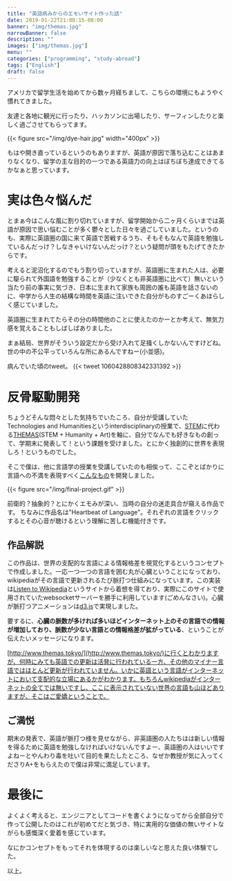 ```yaml
---
title: "英語病みからのエモいサイト作った話"
date: 2019-01-22T21:08:15-08:00
banner: "img/themas.jpg"
narrowBanner: false
description: ""
images: ["img/themas.jpg"]
menu: ""
categories: ["programming", "study-abroad"]
tags: ["English"]
draft: false
---
```


アメリカで留学生活を始めてから数ヶ月経ちまして、こちらの環境にもようやく慣れてきました。

友達と各地に観光に行ったり、ハッカソンに出場したり、サーフィンしたりと楽しく過ごさせてもらってます。

<!--more-->

{{< figure src="/img/dye-hair.jpg" width="400px" >}}

もはや開き直っているというのもありますが、英語が原因で落ち込むことはあまりなくなり、留学の主な目的の一つである英語力の向上はぼちぼち達成できてるかなぁと思っています。

# 実は色々悩んだ
とまぁ今はこんな風に割り切れていますが、留学開始から二ヶ月くらいまでは英語が原因で思い悩むことが多く鬱々とした日々を過ごしていました。というのも、実際に英語圏の国に来て英語で苦戦するうち、そもそもなんで英語を勉強しているんだっけ？しなきゃいけないんだっけ？という疑問が頭をもたげてきたからです。

考えると泥沼化するのでもう割り切っていますが、英語圏に生まれた人は、必要に駆られて外国語を勉強することが（少なくとも非英語圏に比べて）無いという当たり前の事実に気づき、日本に生まれて家族も周囲の誰も英語を話さないのに、中学から人生の結構な時間を英語に注いできた自分がものすごーくあほらしく感じていました。

英語圏に生まれてたらその分の時間他のことに使えたのかーとか考えて、無気力感を覚えることもしばしばありました。

まぁ結局、世界がそういう設定だから受け入れて足掻くしかないんですけどね。
世の中の不公平っていろんな所にあるんですねー(小並感)。

病んでいた頃のtweet。
{{<  tweet 1060428808342331392 >}}


# 反骨駆動開発
ちょうどそんな悶々とした気持ちでいたころ、自分が受講していたTechnologies and Humanitiesというinterdisciplinaryの授業で、[STEM](https://ja.wikipedia.org/wiki/STEM%E6%95%99%E8%82%B2)に代わる[THEMAS](http://themas.mat.ucsb.edu/)(STEM + Humanity + Art)を軸に、自分でなんでも好きなもの創って、学期末に発表して！という課題を受けました。とにかく独創的に世界を表現しろ！というものでした。

そこで僕は、他に言語学の授業を受講していたのも相俟って、ここぞとばかりに言語への不満を表現すべく[こんなもの](http://www.themas.tokyo/)を開発しました。

{{< figure src="/img/final-project.gif" >}}

前衛的？抽象的？とにかくエモみが深い、当時の自分の迷走具合が窺える作品です。
ちなみに作品名は"Heartbeat of Language"。それぞれの言語をクリックするとその心音が聴けるという理解に苦しむ機能付きです。

## 作品解説
この作品は、世界の支配的な言語による情報格差を視覚化するというコンセプトで作成しました。一応一つ一つの言語を囲む丸が心臓ということになっており、wikipediaがその言語で更新されるたび脈打つ仕組みになっています。この実装は[Listen to Wikipedia](http://listen.hatnote.com/)というサイトから着想を得ており、実際にこのサイトで使用されていたwebsocketサーバーを勝手に利用しています(ごめんなさい)。心臓が脈打つアニメーションは[d3.js](https://d3js.org/)で実現しました。

要するに、**心臓の脈数が多ければ多いほどインターネット上のその言語での情報が増加しており、脈数が少ない言語との情報格差が拡がっている**、ということが伝えたいメッセージになります。

[http://www.themas.tokyo/](http://www.themas.tokyo/)に行くとわかりますが、何時にみても英語での更新は活発に行われている一方、その他のマイナー言語ではほとんど更新が行われていません。いかに英語という言語がインターネットにおいて支配的な立場にあるかがわかります。もちろんwikipediaがインターネットの全てでは無いですし、ここに表示されていない世界の言語も山ほどありますが、そこはご愛嬌ということで。

## ご満悦
期末の発表で、英語が脈打つ様を見せながら、非英語圏の人たちはは新しい情報を得るために英語を勉強しなければいけないんですよー、英語圏の人はいいですよねーとやんわり毒を吐いて目的を果たしたところ、なぜか教授が気に入ってくださりA+をもらえたので僕は非常に満足しています。

# 最後に
よくよく考えると、エンジニアとしてコードを書くようになってから全部自分で作って公開したのはこれが初めてだと気づき、特に実用的な価値の無いサイトながらも感慨深く愛着を感じています。

なにかコンセプトをもってそれを体現するのは楽しいなと思えた良い体験でした。

以上。

